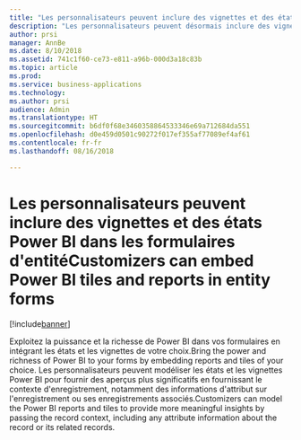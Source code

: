 ```yaml
---
title: "Les personnalisateurs peuvent inclure des vignettes et des états Power BI dans les formulaires d'entité"
description: "Les personnalisateurs peuvent désormais inclure des vignettes et des états Power BI dans les formulaires d'entité"
author: prsi
manager: AnnBe
ms.date: 8/10/2018
ms.assetid: 741c1f60-ce73-e811-a96b-000d3a18c83b
ms.topic: article
ms.prod: 
ms.service: business-applications
ms.technology: 
ms.author: prsi
audience: Admin
ms.translationtype: HT
ms.sourcegitcommit: b6df0f68e3460358864533346e69a712684da551
ms.openlocfilehash: d0e459d0501c90272f017ef355af77089ef4af61
ms.contentlocale: fr-fr
ms.lasthandoff: 08/16/2018

---
```

# <a name="customizers-can-embed-power-bi-tiles-and-reports-in-entity-forms"></a><span data-ttu-id="bfc5e-103">Les personnalisateurs peuvent inclure des vignettes et des états Power BI dans les formulaires d'entité</span><span class="sxs-lookup"><span data-stu-id="bfc5e-103">Customizers can embed Power BI tiles and reports in entity forms</span></span>


[!include[banner](../../includes/banner.md)]

<span data-ttu-id="bfc5e-104">Exploitez la puissance et la richesse de Power BI dans vos formulaires en intégrant les états et les vignettes de votre choix.</span><span class="sxs-lookup"><span data-stu-id="bfc5e-104">Bring the power and richness of Power BI to your forms by embedding reports and tiles of your choice.</span></span> <span data-ttu-id="bfc5e-105">Les personnalisateurs peuvent modéliser les états et les vignettes Power BI pour fournir des aperçus plus significatifs en fournissant le contexte d'enregistrement, notamment des informations d'attribut sur l'enregistrement ou ses enregistrements associés.</span><span class="sxs-lookup"><span data-stu-id="bfc5e-105">Customizers can model the Power BI reports and tiles to provide more meaningful insights by passing the record context, including any attribute information about the record or its related records.</span></span>

